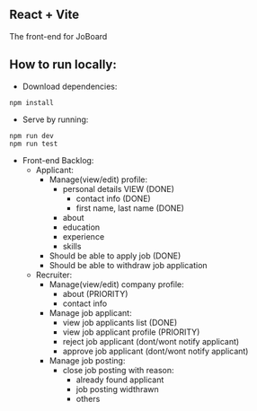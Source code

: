 ## React + Vite

The front-end for JoBoard

## How to run locally:

- Download dependencies:
```
npm install
```

- Serve by running:
```
npm run dev
npm run test
```

- Front-end Backlog:
    - Applicant:
        - Manage(view/edit) profile:
            - personal details  VIEW (DONE)
                - contact info (DONE)
                - first name, last name (DONE)
            - about
            - education
            - experience
            - skills
        - Should be able to apply job (DONE)
        - Should be able to withdraw job application
    - Recruiter:
        - Manage(view/edit) company profile:
            - about (PRIORITY)
            - contact info
        - Manage job applicant:
            - view job applicants list (DONE)
            - view job applicant profile (PRIORITY)
            - reject job applicant (dont/wont notify applicant)
            - approve job applicant (dont/wont notify applicant)
        - Manage job posting:
            - close job posting with reason:
                - already found applicant
                - job posting widthrawn
                - others